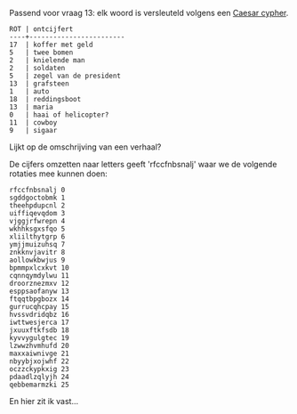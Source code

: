 
Passend voor vraag 13: elk woord is versleuteld volgens een [Caesar cypher](https://en.wikipedia.org/wiki/Caesar_cipher).

```
ROT | ontcijfert
----+------------------------
17  | koffer met geld
5   | twee bomen
2   | knielende man
2   | soldaten
5   | zegel van de president
13  | grafsteen
1   | auto
18  | reddingsboot
13  | maria
0   | haai of helicopter?
11  | cowboy
9   | sigaar
```

Lijkt op de omschrijving van een verhaal?

De cijfers omzetten naar letters geeft 'rfccfnbsnalj' waar we de volgende rotaties mee kunnen doen:

```
rfccfnbsnalj 0
sgddgoctobmk 1
theehpdupcnl 2
uiffiqevqdom 3
vjggjrfwrepn 4
wkhhksgxsfqo 5
xliilthytgrp 6
ymjjmuizuhsq 7
znkknvjavitr 8
aollowkbwjus 9
bpmmpxlcxkvt 10
cqnnqymdylwu 11
droorznezmxv 12
esppsaofanyw 13
ftqqtbpgbozx 14
gurrucqhcpay 15
hvssvdridqbz 16
iwttwesjerca 17
jxuuxftkfsdb 18
kyvvygulgtec 19
lzwwzhvmhufd 20
maxxaiwnivge 21
nbyybjxojwhf 22
oczzckypkxig 23
pdaadlzqlyjh 24
qebbemarmzki 25
```

En hier zit ik vast...

